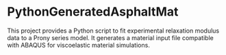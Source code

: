 # PythonGeneratedAsphaltMat
This project provides a Python script to fit experimental relaxation modulus data to a Prony series model. It generates a material input file compatible with ABAQUS for viscoelastic material simulations.
